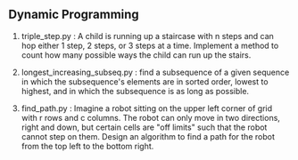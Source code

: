 ## Dynamic Programming

1. triple_step.py : A child is running up a staircase with n steps and can hop either 1 step, 2 steps, or 3 steps at a time. Implement a method to count how many possible ways the child can run up the stairs.<br>

2. longest_increasing_subseq.py : find a subsequence of a given sequence in which the subsequence's elements are in sorted order, lowest to highest, and in which the subsequence is as long as possible.

3. find_path.py :  Imagine a robot sitting on the upper left corner of grid with r rows and c columns. The robot can only move in two directions, right and down, but certain cells are "off limits" such that the robot cannot step on them. Design an algorithm to find a path for the robot from the top left to the bottom right.
